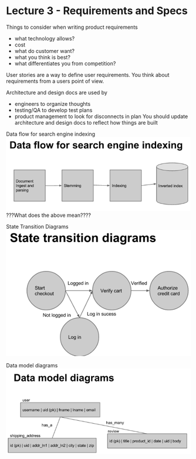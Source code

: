 Lecture 3 - Requirements and Specs
============

Things to consider when writing product requirements
* what technology allows?
* cost
* what do customer want?
* what you think is best?
* what differentiates you from competition?


User stories are a way to define user requirements. You think about requirements from a users point of view.


Architecture and design docs are used by
* engineers to organize thoughts
* testing/QA to develop test plans
* product management to look for disconnects in plan
You should update architecture and design docs to reflect how things are built


Data flow for search engine indexing
![](lecture_3/dff68e182409346a538758773f7cf4da.png)
???What does the above mean????


State Transition Diagrams
![](lecture_3/597d3464cbdf88b59c80bff171214228.png)


Data model diagrams
![](lecture_3/8af07e7abf41f9b26c95c1e7bfe7ac18.png)
